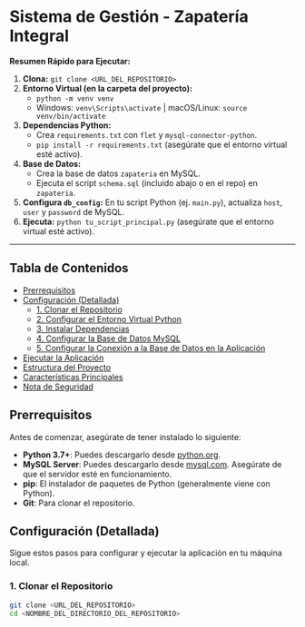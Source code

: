 # Sistema de Gestión - Zapatería Integral

**Resumen Rápido para Ejecutar:**
1.  **Clona:** `git clone <URL_DEL_REPOSITORIO>`
2.  **Entorno Virtual (en la carpeta del proyecto):**
    *   `python -m venv venv`
    *   Windows: `venv\Scripts\activate` | macOS/Linux: `source venv/bin/activate`
3.  **Dependencias Python:**
    *   Crea `requirements.txt` con `flet` y `mysql-connector-python`.
    *   `pip install -r requirements.txt` (asegúrate que el entorno virtual esté activo).
4.  **Base de Datos:**
    *   Crea la base de datos `zapateria` en MySQL.
    *   Ejecuta el script `schema.sql` (incluido abajo o en el repo) en `zapateria`.
5.  **Configura `db_config`:** En tu script Python (ej. `main.py`), actualiza `host`, `user` y `password` de MySQL.
6.  **Ejecuta:** `python tu_script_principal.py` (asegúrate que el entorno virtual esté activo).

---

## Tabla de Contenidos
- [Prerrequisitos](#prerrequisitos)
- [Configuración (Detallada)](#configuración-detallada)
  - [1. Clonar el Repositorio](#1-clonar-el-repositorio)
  - [2. Configurar el Entorno Virtual Python](#2-configurar-el-entorno-virtual-python)
  - [3. Instalar Dependencias](#3-instalar-dependencias)
  - [4. Configurar la Base de Datos MySQL](#4-configurar-la-base-de-datos-mysql)
  - [5. Configurar la Conexión a la Base de Datos en la Aplicación](#5-configurar-la-conexión-a-la-base-de-datos-en-la-aplicación)
- [Ejecutar la Aplicación](#ejecutar-la-aplicación)
- [Estructura del Proyecto](#estructura-del-proyecto)
- [Características Principales](#características-principales)
- [Nota de Seguridad](#nota-de-seguridad)

## Prerrequisitos

Antes de comenzar, asegúrate de tener instalado lo siguiente:
*   **Python 3.7+**: Puedes descargarlo desde [python.org](https://www.python.org/downloads/).
*   **MySQL Server**: Puedes descargarlo desde [mysql.com](https://dev.mysql.com/downloads/mysql/). Asegúrate de que el servidor esté en funcionamiento.
*   **pip**: El instalador de paquetes de Python (generalmente viene con Python).
*   **Git**: Para clonar el repositorio.

## Configuración (Detallada)

Sigue estos pasos para configurar y ejecutar la aplicación en tu máquina local.

### 1. Clonar el Repositorio

```bash
git clone <URL_DEL_REPOSITORIO>
cd <NOMBRE_DEL_DIRECTORIO_DEL_REPOSITORIO>